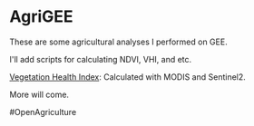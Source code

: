 # AgriGEE
These are some agricultural analyses I performed on GEE.

I'll add scripts for calculating NDVI, VHI, and etc. 

[Vegetation Health Index](https://code.earthengine.google.com/2c8138b29187b6c3e732708ae600edaa): Calculated with MODIS and Sentinel2.

More will come.

#OpenAgriculture
